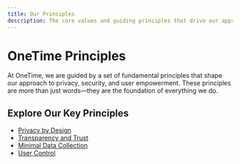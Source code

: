 ```yaml
---
title: Our Principles
description: The core values and guiding principles that drive our approach to privacy and security
---
```


# OneTime Principles

At OneTime, we are guided by a set of fundamental principles that shape our approach to privacy, security, and user empowerment. These principles are more than just words—they are the foundation of everything we do.

## Explore Our Key Principles

- [Privacy by Design](/principles/privacy-by-design)
- [Transparency and Trust](/principles/transparency)
- [Minimal Data Collection](/principles/minimal-data)
- [User Control](/principles/user-control)
